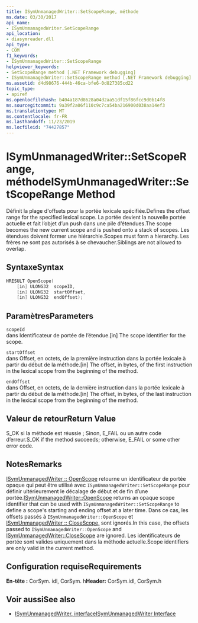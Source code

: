 ```yaml
---
title: ISymUnmanagedWriter::SetScopeRange, méthode
ms.date: 03/30/2017
api_name:
- ISymUnmanagedWriter.SetScopeRange
api_location:
- diasymreader.dll
api_type:
- COM
f1_keywords:
- ISymUnmanagedWriter::SetScopeRange
helpviewer_keywords:
- SetScopeRange method [.NET Framework debugging]
- ISymUnmanagedWriter::SetScopeRange method [.NET Framework debugging]
ms.assetid: d4d98676-444b-46ca-bfe6-0d827385cd22
topic_type:
- apiref
ms.openlocfilehash: b404a187d8628a04d2aa51df15f86fcc9d0b14f8
ms.sourcegitcommit: 9a39f2a06f110c9c7ca54ba216900d038aa14ef3
ms.translationtype: MT
ms.contentlocale: fr-FR
ms.lasthandoff: 11/23/2019
ms.locfileid: "74427857"
---
```

# <a name="isymunmanagedwritersetscoperange-method"></a><span data-ttu-id="0beec-102">ISymUnmanagedWriter::SetScopeRange, méthode</span><span class="sxs-lookup"><span data-stu-id="0beec-102">ISymUnmanagedWriter::SetScopeRange Method</span></span>
<span data-ttu-id="0beec-103">Définit la plage d'offsets pour la portée lexicale spécifiée.</span><span class="sxs-lookup"><span data-stu-id="0beec-103">Defines the offset range for the specified lexical scope.</span></span> <span data-ttu-id="0beec-104">La portée devient la nouvelle portée actuelle et fait l’objet d’un push dans une pile d’étendues.</span><span class="sxs-lookup"><span data-stu-id="0beec-104">The scope becomes the new current scope and is pushed onto a stack of scopes.</span></span> <span data-ttu-id="0beec-105">Les étendues doivent former une hiérarchie.</span><span class="sxs-lookup"><span data-stu-id="0beec-105">Scopes must form a hierarchy.</span></span> <span data-ttu-id="0beec-106">Les frères ne sont pas autorisés à se chevaucher.</span><span class="sxs-lookup"><span data-stu-id="0beec-106">Siblings are not allowed to overlap.</span></span>  
  
## <a name="syntax"></a><span data-ttu-id="0beec-107">Syntaxe</span><span class="sxs-lookup"><span data-stu-id="0beec-107">Syntax</span></span>  
  
```cpp  
HRESULT OpenScope(  
    [in] ULONG32  scopeID,  
    [in] ULONG32  startOffset,  
    [in] ULONG32  endOffset);  
```  
  
## <a name="parameters"></a><span data-ttu-id="0beec-108">Paramètres</span><span class="sxs-lookup"><span data-stu-id="0beec-108">Parameters</span></span>  
 `scopeId`  
 <span data-ttu-id="0beec-109">dans Identificateur de portée de l’étendue.</span><span class="sxs-lookup"><span data-stu-id="0beec-109">[in] The scope identifier for the scope.</span></span>  
  
 `startOffset`  
 <span data-ttu-id="0beec-110">dans Offset, en octets, de la première instruction dans la portée lexicale à partir du début de la méthode.</span><span class="sxs-lookup"><span data-stu-id="0beec-110">[in] The offset, in bytes, of the first instruction in the lexical scope from the beginning of the method.</span></span>  
  
 `endOffset`  
 <span data-ttu-id="0beec-111">dans Offset, en octets, de la dernière instruction dans la portée lexicale à partir du début de la méthode.</span><span class="sxs-lookup"><span data-stu-id="0beec-111">[in] The offset, in bytes, of the last instruction in the lexical scope from the beginning of the method.</span></span>  
  
## <a name="return-value"></a><span data-ttu-id="0beec-112">Valeur de retour</span><span class="sxs-lookup"><span data-stu-id="0beec-112">Return Value</span></span>  
 <span data-ttu-id="0beec-113">S_OK si la méthode est réussie ; Sinon, E_FAIL ou un autre code d’erreur.</span><span class="sxs-lookup"><span data-stu-id="0beec-113">S_OK if the method succeeds; otherwise, E_FAIL or some other error code.</span></span>  
  
## <a name="remarks"></a><span data-ttu-id="0beec-114">Notes</span><span class="sxs-lookup"><span data-stu-id="0beec-114">Remarks</span></span>  
 <span data-ttu-id="0beec-115">[ISymUnmanagedWriter :: OpenScope](../../../../docs/framework/unmanaged-api/diagnostics/isymunmanagedwriter-openscope-method.md) retourne un identificateur de portée opaque qui peut être utilisé avec `ISymUnmanagedWriter::SetScopeRange` pour définir ultérieurement le décalage de début et de fin d’une portée.</span><span class="sxs-lookup"><span data-stu-id="0beec-115">[ISymUnmanagedWriter::OpenScope](../../../../docs/framework/unmanaged-api/diagnostics/isymunmanagedwriter-openscope-method.md) returns an opaque scope identifier that can be used with `ISymUnmanagedWriter::SetScopeRange` to define a scope's starting and ending offset at a later time.</span></span> <span data-ttu-id="0beec-116">Dans ce cas, les offsets passés à `ISymUnmanagedWriter::OpenScope` et [ISymUnmanagedWriter :: CloseScope,](../../../../docs/framework/unmanaged-api/diagnostics/isymunmanagedwriter-closescope-method.md) sont ignorés.</span><span class="sxs-lookup"><span data-stu-id="0beec-116">In this case, the offsets passed to `ISymUnmanagedWriter::OpenScope` and [ISymUnmanagedWriter::CloseScope](../../../../docs/framework/unmanaged-api/diagnostics/isymunmanagedwriter-closescope-method.md) are ignored.</span></span> <span data-ttu-id="0beec-117">Les identificateurs de portée sont valides uniquement dans la méthode actuelle.</span><span class="sxs-lookup"><span data-stu-id="0beec-117">Scope identifiers are only valid in the current method.</span></span>  
  
## <a name="requirements"></a><span data-ttu-id="0beec-118">Configuration requise</span><span class="sxs-lookup"><span data-stu-id="0beec-118">Requirements</span></span>  
 <span data-ttu-id="0beec-119">**En-tête :** CorSym. idl, CorSym. h</span><span class="sxs-lookup"><span data-stu-id="0beec-119">**Header:** CorSym.idl, CorSym.h</span></span>  
  
## <a name="see-also"></a><span data-ttu-id="0beec-120">Voir aussi</span><span class="sxs-lookup"><span data-stu-id="0beec-120">See also</span></span>

- [<span data-ttu-id="0beec-121">ISymUnmanagedWriter, interface</span><span class="sxs-lookup"><span data-stu-id="0beec-121">ISymUnmanagedWriter Interface</span></span>](../../../../docs/framework/unmanaged-api/diagnostics/isymunmanagedwriter-interface.md)
